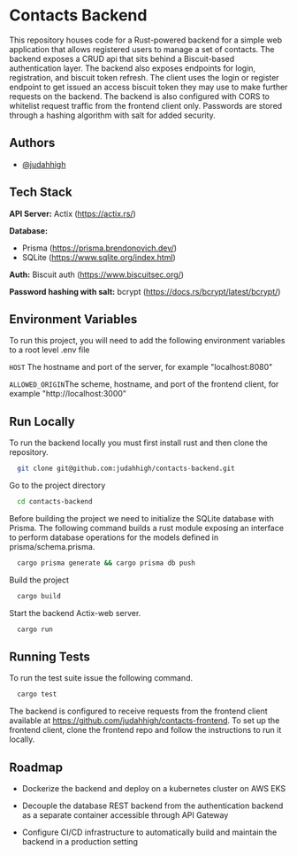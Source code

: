# Contacts Backend

This repository houses code for a Rust-powered backend for a simple web application that allows registered users to manage a set of contacts. The backend exposes a CRUD api that sits behind a Biscuit-based authentication layer. The backend also exposes endpoints for login, registration, and biscuit token refresh. The client uses the login or register endpoint to get issued an access biscuit token they may use to make further requests on the backend. The backend is also configured with CORS to whitelist request traffic from the frontend client only. Passwords are stored through a hashing algorithm with salt for added security.

## Authors

- [@judahhigh](https://www.github.com/judahhigh)

## Tech Stack

**API Server:** Actix (https://actix.rs/)

**Database:**

- Prisma (https://prisma.brendonovich.dev/)
- SQLite (https://www.sqlite.org/index.html)

**Auth:** Biscuit auth (https://www.biscuitsec.org/)

**Password hashing with salt:** bcrypt (https://docs.rs/bcrypt/latest/bcrypt/)

## Environment Variables

To run this project, you will need to add the following environment variables to a root level .env file

`HOST` The hostname and port of the server, for example "localhost:8080"

`ALLOWED_ORIGIN`The scheme, hostname, and port of the frontend client, for example "http://localhost:3000"

## Run Locally

To run the backend locally you must first install rust and then clone the repository.

```bash
  git clone git@github.com:judahhigh/contacts-backend.git
```

Go to the project directory

```bash
  cd contacts-backend
```

Before building the project we need to initialize the SQLite database with Prisma. The following command builds a rust module exposing an interface to perform database operations for the models defined in prisma/schema.prisma.

```bash
  cargo prisma generate && cargo prisma db push
```

Build the project

```bash
  cargo build
```

Start the backend Actix-web server.

```bash
  cargo run
```

## Running Tests

To run the test suite issue the following command.

```bash
  cargo test
```

The backend is configured to receive requests from the frontend client available at https://github.com/judahhigh/contacts-frontend. To set up the frontend client, clone the frontend repo and follow the instructions to run it locally.

## Roadmap

- Dockerize the backend and deploy on a kubernetes cluster on AWS EKS

- Decouple the database REST backend from the authentication backend as a separate container accessible through API Gateway

- Configure CI/CD infrastructure to automatically build and maintain the backend in a production setting
